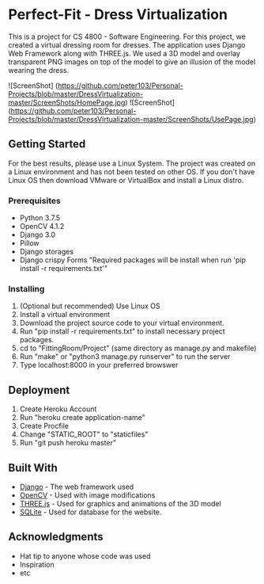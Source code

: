 # Perfect-Fit - Dress Virtualization
This is a project for CS 4800 - Software Engineering. For this project, we created a virtual dressing room for dresses. The application uses Django Web Framework along with THREE.js. We used a 3D model and overlay transparent PNG images on top of the model to give an illusion of the model wearing the dress. 

![ScreenShot] (https://github.com/peter103/Personal-Projects/blob/master/DressVirtualization-master/ScreenShots/HomePage.jpg)
![ScreenShot] (https://github.com/peter103/Personal-Projects/blob/master/DressVirtualization-master/ScreenShots/UsePage.jpg)

## Getting Started
For the best results, please use a Linux System. The project was created on a Linux environment and has not been tested on other OS. 
If you don't have Linux OS then download VMware or VirtualBox and install a Linux distro. 


### Prerequisites
- Python 3.7.5
- OpenCV 4.1.2
- Django 3.0 
- Pillow 
- Django storages 
- Django crispy Forms 
"Required packages will be install when run 'pip install -r requirements.txt'"


### Installing
1) (Optional but recommended) Use Linux OS
2) Install a virtual environment
3) Download the project source code to your virtual environment. 
4) Run "pip install -r requirements.txt" to install necessary project packages. 
5) cd to "FittingRoom/Project" (same directory as manage.py and makefile)
6) Run "make" or "python3 manage.py runserver" to run the server
7) Type localhost:8000 in your preferred browswer


## Deployment

1) Create Heroku Account
2) Run "heroku create application-name"
3) Create Procfile
4) Change "STATIC_ROOT" to "staticfiles"
5) Run "git push heroku master"


## Built With
* [Django](https://docs.djangoproject.com/en/3.0/) - The web framework used
* [OpenCV](https://docs.opencv.org/4.1.2/) - Used with image modifications
* [THREE.js](https://threejs.org/docs/) - Used for graphics and animations of the 3D model
* [SQLite](https://www.sqlite.org/download.html) - Used for database for the website.


## Acknowledgments

* Hat tip to anyone whose code was used
* Inspiration
* etc

